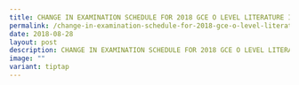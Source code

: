 ```yaml
---
title: CHANGE IN EXAMINATION SCHEDULE FOR 2018 GCE O LEVEL LITERATURE IN TAMIL PAPER 1
permalink: /change-in-examination-schedule-for-2018-gce-o-level-literature-in-tamil-paper-1/
date: 2018-08-28
layout: post
description: CHANGE IN EXAMINATION SCHEDULE FOR 2018 GCE O LEVEL LITERATURE IN TAMIL PAPER 1
image: ""
variant: tiptap
---
```

